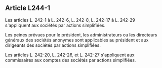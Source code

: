 Article L244-1
----
Les articles L. 242-1 à L. 242-6, L. 242-8, L. 242-17 à L. 242-29 s'appliquent
aux sociétés par actions simplifiées.

Les peines prévues pour le président, les administrateurs ou les directeurs
généraux des sociétés anonymes sont applicables au président et aux dirigeants
des sociétés par actions simplifiées.

Les articles L. 242-20, L. 242-26, et L. 242-27 s'appliquent aux commissaires
aux comptes des sociétés par actions simplifiées.
